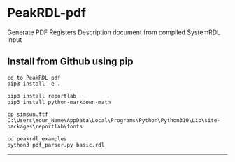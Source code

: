 # PeakRDL-pdf
Generate PDF Registers Description document from compiled SystemRDL input  

## Install from Github using pip

```shell
cd to PeakRDL-pdf   
pip3 install -e .      

pip3 install reportlab
pip3 install python-markdown-math

cp simsun.ttf C:\Users\Your_Name\AppData\Local\Programs\Python\Python310\Lib\site-packages\reportlab\fonts

cd peakrdl_examples
python3 pdf_parser.py basic.rdl
```

--------------------------------------------------------------------------------
